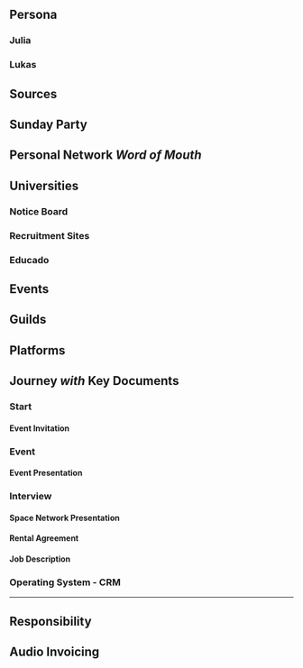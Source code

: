 ## Persona   
### Julia
### Lukas
## Sources
## Sunday Party
## Personal Network *Word of Mouth*
## Universities
### Notice Board
### Recruitment Sites
### Educado
## Events
## Guilds
## Platforms
## Journey *with* Key Documents
### Start
#### Event Invitation
### Event
#### Event Presentation
### Interview
#### Space Network Presentation
#### Rental Agreement
#### Job Description
### Operating System - CRM

---

## Responsibility
## Audio Invoicing

